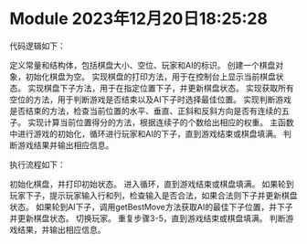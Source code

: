# Module 2023年12月20日18:25:28
代码逻辑如下：

定义常量和结构体，包括棋盘大小、空位、玩家和AI的标识。
创建一个棋盘对象，初始化棋盘为空。
实现棋盘的打印方法，用于在控制台上显示当前棋盘状态。
实现棋盘下子方法，用于在指定位置下子，并更新棋盘状态。
实现获取所有空位的方法，用于判断游戏是否结束以及AI下子时选择最佳位置。
实现判断游戏是否结束的方法，检查当前位置的水平、垂直、正斜和反斜方向是否有连续的五子。
实现计算当前位置得分的方法，根据连续子的个数给出相应的权重。
主函数中进行游戏的初始化，循环进行玩家和AI的下子，直到游戏结束或棋盘填满。
判断游戏结果并输出相应信息。

执行流程如下：

初始化棋盘，并打印初始状态。
进入循环，直到游戏结束或棋盘填满。
如果轮到玩家下子，提示玩家输入行和列，检查输入是否合法，如果合法则下子并更新棋盘状态。
如果轮到AI下子，调用getBestMove方法获取AI的最佳下子位置，并下子并更新棋盘状态。
切换玩家。
重复步骤3-5，直到游戏结束或棋盘填满。
判断游戏结果，并输出相应信息。
